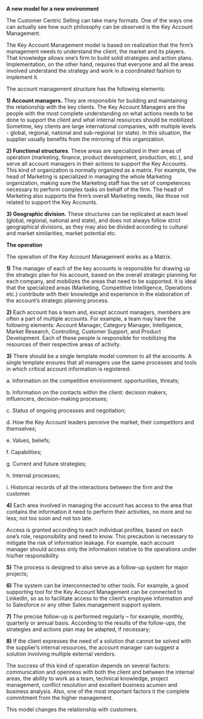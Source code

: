**A new model for a new environment**



The Customer Centric Selling can take many formats. One of the ways one can actually see how such philosophy can be observed is the Key Account Management.



The Key Account Management model is based on realization that the firm’s management needs to understand the client, the market and its players. That knowledge allows one’s firm to build solid strategies and action plans. Implementation, on the other hand, requires that everyone and all the areas involved understand the strategy and work in a coordinated fashion to implement it.



The account management structure has the following elements:



**1) Account managers.** They are responsible for building and maintaining the relationship with the key clients. The Key Account Managers are the people with the most complete understanding on what actions needs to be done to support the client and what internal resources should be mobilized. Sometime, key clients are large international companies, with multiple levels - global, regional, national and sub-regional (or state). In this situation, the supplier usually benefits from the mirroring of this organization.



**2) Functional structures**. These areas are specialized in their areas of operation (marketing, finance, product development, production, etc.), and serve all account managers in their actions to support the Key Accounts. This kind of organization is normally organized as a matrix. For example, the head of Marketing is specialized in managing the whole Marketing organization, making sure the Marketing staff has the set of competences necessary to perform complex tasks on behalf of the firm. The head of Marketing also supports the firm’s overall Marketing needs, like those not related to support the Key Accounts.



**3) Geographic division.** These structures can be replicated at each level (global, regional, national and state), and does not always follow strict geographical divisions, as they may also be divided according to cultural and market similarities, market potential etc.





**The operation**



The operation of the Key Account Management works as a Matrix.

**1)** The manager of each of the key accounts is responsible for drawing up the strategic plan for his account, based on the overall strategic planning for each company, and mobilizes the areas that need to be supported. It is ideal that the specialized areas (Marketing, Competitive Intelligence, Operations etc.) contribute with their knowledge and experience in the elaboration of the account’s strategic planning process.



**2)** Each account has a team and, except account managers, members are often a part of multiple accounts. For example, a team may have the following elements: Account Manager, Category Manager, Intelligence, Market Research, Controlling, Customer Support, and Product Development. Each of these people is responsible for mobilizing the resources of their respective areas of activity.



**3)** There should be a single template model common to all the accounts. A single template ensures that all managers use the same processes and tools in which critical account information is registered:

a. Information on the competitive environment: opportunities, threats;

b. Information on the contacts within the client: decision makers, influencers, decision-making processes;

c. Status of ongoing processes and negotiation;

d. How the Key Account leaders perceive the market, their competitors and themselves;

e. Values, beliefs;

f. Capabilities;

g. Current and future strategies;

h. Internal processes;

i. Historical records of all the interactions between the firm and the customer.



**4)** Each area involved in managing the account has access to the area that contains the information it need to perform their activities, no more and no less; not too soon and not too late.

Access is granted according to each individual profiles, based on each one’s role, responsibility and need to know. This precaution is necessary to mitigate the risk of information leakage. For example, each account manager should access only the information relative to the operations under his/her responsibility.



**5)** The process is designed to also serve as a follow-up system for major projects;



**6)** The system can be interconnected to other tools. For example, a good supporting tool for the Key Account Management can be connected to LinkedIn, so as to facilitate access to the client’s employee information and to Salesforce or any other Sales management support system.



**7)** The precise follow-up is performed regularly – for example, monthly, quarterly or annual basis. According to the results of the follow-ups, the strategies and actions plan may be adapted, if necessary;



**8)** If the client expresses the need of a solution that cannot be solved with the supplier’s internal resources, the account manager can suggest a solution involving multiple external vendors.



The success of this kind of operation depends on several factors: communication and openness with both the client and between the internal areas, the ability to work as a team, technical knowledge, project management, conflict resolution and excellent business acumen and business analysis. Also, one of the most important factors it the complete commitment from the higher management.



This model changes the relationship with customers. 